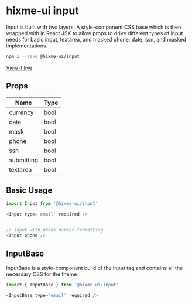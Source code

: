 # hixme-ui input

Input is built with two layers. A style-component CSS base which is then
wrapped with in React JSX to allow props to drive different types of input
needs for basic input, textarea, and masked phone, date, ssn, and masked
implementations.


```bash
npm i --save @hixme-ui/input
```
[View it live](https://hixme.github.io/hixme-ui/input)

## Props

| Name            | Type        |
| --------------- | ----------- |
| currency        | bool        |
| date            | bool        |
| mask            | bool        |
| phone           | bool        |
| ssn             | bool        |
| submitting      | bool        |
| textarea        | bool        |


## Basic Usage

```javascript
import Input from '@hixme-ui/input'

<Input type='email' required />


// input with phone number formatting
<Input phone />

```

## InputBase

InputBase is a style-component build of the input tag and contains all the
necessary CSS for the theme

```javascript
import { InputBase } from '@hixme-ui/input'

<InputBase type='email' required />

```
